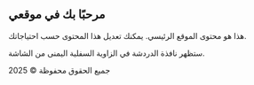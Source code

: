 <div class="container">
    <main>
        <h2>مرحبًا بك في موقعي</h2>
        <p>هذا هو محتوى الموقع الرئيسي. يمكنك تعديل هذا المحتوى حسب احتياجاتك.</p>
        <p>ستظهر نافذة الدردشة في الزاوية السفلية اليمنى من الشاشة.</p>
    </main>
</div>

<footer>
    <p>جميع الحقوق محفوظة &copy; 2025</p>
</footer>

<!-- كود BotLibre للدردشة -->
<script type='text/javascript' src='https://www.botlibre.com/scripts/sdk.js'></script>
<script type='text/javascript' src='https://www.botlibre.com/scripts/game-sdk.js'></script>
<script type='text/javascript'>
SDK.applicationId = "5195908443405684052";
SDK.backlinkURL = "http://www.botlibre.com/login?affiliate=youssefsaidi-46";
SDK.lang = "en";
var sdk = new SDKConnection();
var web = new WebChatbotListener();
web.connection = sdk;
web.instance = "57601038";
web.instanceName = "Chat Render ai";
web.prefix = "botplatform";
web.caption = "Chat Now";
web.boxLocation = "bottom-right";
web.color = "#009900";
web.background = "#fff";
web.css = "https://www.botlibre.com/css/chatlog.css";
web.gameSDKcss = "https://www.botlibre.com/css/game-sdk.css"; 
web.buttoncss ="https://www.botlibre.com/css/blue_round_button.css"; 
web.version = 8.5;
web.bubble = true;
web.backlink = true;
web.showMenubar = true;
web.showBoxmax = true;
web.showSendImage = true;
web.showChooseLanguage = true;
web.avatar = true;
web.chatLog = true;
web.popupURL = "https://www.botlibre.com/chat?&id=57601038&embedded=true&chatLog=true&facebookLogin=false&application=5195908443405684052&bubble=true&menubar=true&chooseLanguage=true&sendImage=true&background=%23fff&prompt=You+say&send=&css=https://www.botlibre.com/css/chatlog.css&language=en";
web.createBox();
</script>
